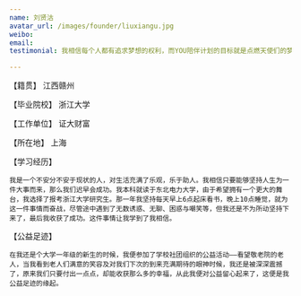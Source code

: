 ```yaml
---
name: 刘贤沽
avatar_url: /images/founder/liuxiangu.jpg
weibo:
email:
testimonial: 我相信每个人都有追求梦想的权利，而YOU陪伴计划的目标就是点燃天使们的梦想之火，让他们能够更好的成长。

---
```


  【籍贯】     江西赣州
  
  【毕业院校】 浙江大学
  
  【工作单位】 证大财富
  
  【所在地】   上海
  
  【学习经历】
  
    我是一个不安分不安于现状的人，对生活充满了乐观，乐于助人。我相信只要能够坚持人生为一件大事而来，那么我们迟早会成功。我本科就读于东北电力大学，由于希望拥有一个更大的舞台，我选择了报考浙江大学研究生。那一年我坚持每天早上6点起床看书，晚上10点睡觉，就为这一件事情而奋战，尽管途中遇到了无数诱惑、无聊、困惑与嘲笑等，但我还是不为所动坚持下来了，最后我收获了成功。这件事情让我学到了我相信。
  
  【公益足迹】
  
    在我还是个大学一年级的新生的时候，我便参加了学校社团组织的公益活动——看望敬老院的老人，当我看到老人们满意的笑容及对我们下次的到来充满期待的眼神时候，我还是被深深震撼了，原来我们只要付出一点点，却能收获那么多的幸福，从此我便对公益留心起来了，这便是我公益足迹的缘起。
